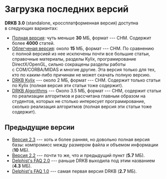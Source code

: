 Загрузка последних версий
=========================

**DRKB 3.0** (standalone, кроссплатформенная версия) доступна
в следующих вариантах:

-   [Полная версия](drkb3_full.zip): чуть меньше **30** МБ, формат ---
    CHM. Содержит более **4000** статей.
-   [Облегченая версия](drkb3_light.zip): около **15** МБ, формат ---
    CHM. По сравнению с полной версией из нее исключены почти все
    большие статьи, справочные материалы, разделы Kylix, програмирование
    DirectX/OpenGL, сильно сокращены разделы работы с COM/CORBA/MIDAS
    и многие другие. Эта версия только для тех, кто по каким-либо
    причинам не может скачать полную версию.
-   [DRKB Kylix](drkb3_kylix.zip) --- oколо 2 МБ, формат --- CHM.
    Cодержит только статьи по Kylix (полная версия эти статьи тоже
    содержит).
-   [DRKB Algorithms](drkb3_algorithms.zip) --- Около 3.5 МБ, формат ---
    CHM, содержит статьи по реализации алгоритмов и рассчитана главным
    образом на студентов, которых не столько интересует програмирование,
    сколько реализация алгоритмов (полная версия эти статьи тоже
    содержит).

Предыдущие версии
-----------------

-   [Версия 2.3](drkb23.zip) --- хоть и более ранняя, но довольно полная
    версия базы: компромисс между размером файла и объемом информации
    (**10** МБ).
-   [Версия 2.2](drkb22.zip) --- почти то же, что и предыдущий пункт
    (**5.7** МБ).
-   [Delphist\'s FAQ 2.0](drkb20.zip) --- раньше DRKB выходила под этим
    названием (**4.3** МБ).
-   [Delphist\'s FAQ 1.0](drkb10.zip) --- самая первая версия DRKB
    (**2.7** МБ).
